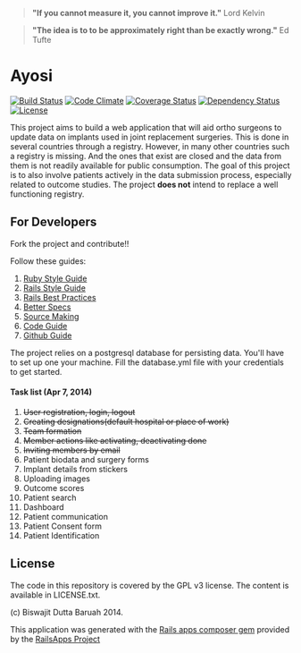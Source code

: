 > **"If you cannot measure it, you cannot improve it."**
> Lord Kelvin

> **"The idea is to to be approximately right than be exactly wrong."**
> Ed Tufte

Ayosi 
======

[![Build Status](https://travis-ci.org/orthodoc/ayosi.png?branch=master)](https://travis-ci.org/orthodoc/ayosi)
[![Code Climate](https://codeclimate.com/github/orthodoc/ayosi.png)](https://codeclimate.com/github/orthodoc/ayosi)
[![Coverage Status](https://coveralls.io/repos/orthodoc/ayosi/badge.png)](https://coveralls.io/r/orthodoc/ayosi)
[![Dependency Status](https://gemnasium.com/orthodoc/ayosi.png)](https://gemnasium.com/orthodoc/ayosi)
[![License](http://img.shields.io/license/GPlv3.png?color=green)](http://opensource.org/licenses/GPL-3.0)

This project aims to build a web application that will aid ortho surgeons to update
data on implants used in joint replacement surgeries. This is done in several
countries through a registry. However, in many other countries such a registry is
missing. And the ones that exist are closed and the data from them is not readily
available for public consumption. The goal of this project is to also involve
patients actively in the data submission process, especially related to outcome
studies. The project **does not** intend to replace a well functioning registry.

## For Developers

Fork the project and contribute!!

Follow these guides:

1. [Ruby Style Guide]
2. [Rails Style Guide]
3. [Rails Best Practices]
4. [Better Specs]
5. [Source Making]
6. [Code Guide]
7. [Github Guide]

The project relies on a postgresql database for persisting data. You'll have to set
up one your machine. Fill the database.yml file with your credentials to get started.

#### Task list (Apr 7, 2014)

1. ~~User registration, login, logout~~
2. ~~Creating designations(default hospital or place of work)~~
3. ~~Team formation~~
4. ~~Member actions like activating, deactivating done~~
5. ~~Inviting members by email~~
6. Patient biodata and surgery forms
7. Implant details from stickers
8. Uploading images
9. Outcome scores
10. Patient search
11. Dashboard
12. Patient communication
13. Patient Consent form
14. Patient Identification

## License

The code in this repository is covered by the GPL v3 license. The content is
available in LICENSE.txt.

(c) Biswajit Dutta Baruah 2014.

This application was generated with the [Rails apps composer gem] provided by the [RailsApps Project]


[Ruby Style Guide]:https://github.com/bbatsov/ruby-style-guide
[Rails Style Guide]:https://github.com/bbatsov/rails-style-guide
[Rails Best Practices]:http://rails-bestpractices.com/posts/archive
[Better Specs]:http://betterspecs.org
[Source Making]:http://sourcemaking.com
[Code Guide]:http://mdo.github.io/code-guide
[Rails apps composer gem]:https://github.com/RailsApps/rails_apps_composer
[RailsApps Project]:http://railsapps.github.io
[Github Guide]:http://scottchacon.com/2011/08/31/github-flow.html

